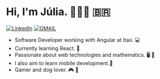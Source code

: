 # Hi, I'm Júlia. 👩🏻‍💻 🇧🇷

[![LinkedIn](https://img.shields.io/badge/-LinkedIn-blue)](https://www.linkedin.com/in/julia-roldi/)
[![GMAIL](https://img.shields.io/badge/-Gmail-Red)](mailto:julialcantara.ra@gmail.com?Subject=Oi)

- Software Developer working with Angular at Itaú. 💻
- Currently learning React. 📘
- Passionate about web technologies and mathematics. 🖥 🧮
- I also aim to learn mobile development.📱
- Gamer and dog lover. 🎮 🐶

